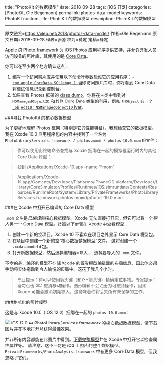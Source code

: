title: "PhotoKit 的数据模型"
date: 2018-09-28
tags: [iOS 开发]
categories: [PhotoKit, Ole Begemann]
permalink: photos-data-model
keywords: PhotoKit
custom_title: PhotoKit 的数据模型
description: PhotoKit 的数据模型

---
原文链接=https://oleb.net/2018/photos-data-model/
作者=Ole Begemann
原文日期=2018-09-28
译者=张弛
校对=待定
定稿=待定

<!--此处开始正文-->

Apple 的 [Photo.framework](https://developer.apple.com/documentation/photokit) 为 iOS Photos 应用程序提供支持，并允许开发人员访问设备的照片库，其使用的是 [Core Data](https://developer.apple.com/documentation/coredata)。

你可以在至少两个地方确认这点：

1. 编写一个访问照片库并使用以下命令行参数启动它的应用程序：[`-com.apple.CoreData.SQLDebug 1.`](https://developer.apple.com/library/archive/documentation/Cocoa/Conceptual/CoreData/TroubleshootingCoreData.html#//apple_ref/doc/uid/TP40001075-CH26-SW21)当你访问照片库时，你将看到 Core Data 将调试信息记录到控制台。
2. 如果查看 Photos 框架的 [class dump](http://stevenygard.com/projects/class-dump/)，你将在主类中看到对 [`NSManagedObjectID`](https://developer.apple.com/documentation/coredata/nsmanagedobjectid) 和其他 Core Data 类型的引用，例如 [`PHObject` 有一个 `_objectID：NSManagedObjectID` ivar](https://github.com/nst/iOS-Runtime-Headers/blob/fbb634c78269b0169efdead80955ba64eaaa2f21/Frameworks/Photos.framework/PHObject.h)。

###寻找 PhotoKit 的核心数据模型

为了更好地理解 Photos 框架（特别是它的性能特征），我想检查它的数据模型。我在 Xcode 10.0 应用程序包的内容中找到了一个名为 `PhotoLibraryServices.framework / photos.momd / photos-10.0.mom` 的文件：

> 你可以使用此终端命令查找与 Xcode 捆绑在一起的模拟器运行时内的其他 Core Data 模型：

> 找到 /Applications/Xcode-10.app -name '*.mom'

> /Applications/Xcode-10.app/Contents/Developer/Platforms/iPhoneOS.platform/Developer/Library/CoreSimulator/Profiles/Runtimes/iOS.simruntime/Contents/Resources/RuntimeRoot/System/Library/PrivateFrameworks/PhotoLibraryServices.framework/photos.momd/photos-10.0.mom

###在 Xcode 中打开已编译的 Core Data 模型

`.mom` 文件是*已编译的*核心数据模型。Xcode 无法直接打开它，但它可以将一个*导入*另一个 Core Data 模型。按照以下步骤在 Xcode 中查看模型：

1. 创建一个新的空项目。Xcode 10 不喜欢在项目之外显示 Core Data 模型包。
2. 在项目中创建一个新的空“核心数据数据模型”文件。 这将创建一个 `.xcdatamodeld` 包。
3. 打开新数据模型，然后选择编辑器>导入.... 选择要导入的 `.mom` 文件。

不幸的是，编译的模型不存储 Xcode 的图形模型编辑器的布局信息，因此你必须手动将实体拖动到令人愉悦的布局中。这花了我几个小时。

> 专业提示：你可以使用箭头键（和⇧+箭头键）精确定位事物。专家提示：请勿点击 ⌘Z 撤消移动操作。图形编辑不会注册为可撤销操作，因此 Xcode 可能会撤消初始导入，这意味着你将丢失所有未保存的工作。

###格式化的照片模型

这是与 Xcode 10.0（iOS 12.0）捆绑在一起的 `photos-10.0.mom`：

![](https://oleb.net/media/photos-10.0-core-data-model-5974px.png)
iOS 12.0 中 PhotoLibraryServices.framework 的核心数据数据模型。请下载图片并在本地打开以获得最佳效果。

并非所有内容都能在此图片中看到。[下载完整模型](https://github.com/ole/AppleCoreDataModels)并在 Xcode 中打开它以检查属性属性等。
请注意，这不一定是 iOS 上照片的整个数据模型。 `PrivateFrameworks/PhotoAnalysis.framework` 中有更多 Core Data 模型，但我忽略了它们。